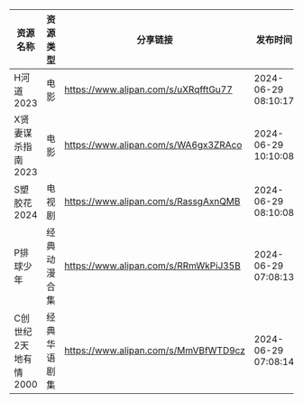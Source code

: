 | 资源名称          | 资源类型   | 分享链接                                 | 发布时间                |
| ------------- | ------ | ------------------------------------ | ------------------- |
| H河道2023       | 电影     | https://www.alipan.com/s/uXRqfftGu77 | 2024-06-29 08:10:17 |
| X贤妻谋杀指南2023   | 电影     | https://www.alipan.com/s/WA6gx3ZRAco | 2024-06-29 10:10:08 |
| S塑胶花2024      | 电视剧    | https://www.alipan.com/s/RassgAxnQMB | 2024-06-29 08:10:08 |
| P排球少年         | 经典动漫合集 | https://www.alipan.com/s/RRmWkPiJ35B | 2024-06-29 07:08:13 |
| C创世纪2天地有情2000 | 经典华语剧集 | https://www.alipan.com/s/MmVBfWTD9cz | 2024-06-29 07:08:14 |

